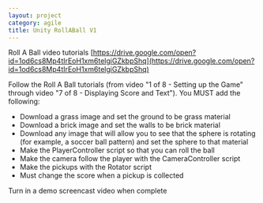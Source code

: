 ```yaml
---
layout: project
category: agile
title: Unity RollABall V1
---
```


Roll A Ball video tutorials [https://drive.google.com/open?id=1od6cs8Mp4tIrEoH1xm6telgiGZkbpShq](https://drive.google.com/open?id=1od6cs8Mp4tIrEoH1xm6telgiGZkbpShq)

Follow the Roll A Ball tutorials (from video "1 of 8 - Setting up the Game" through video "7 of 8 - Displaying Score and Text"). You MUST add the following:

- Download a grass image and set the ground to be grass material
- Download a brick image and set the walls to be brick material
- Download any image that will allow you to see that the sphere is rotating (for example, a soccer ball pattern) and set the sphere to that material
- Make the PlayerController script so that you can roll the ball
- Make the camera follow the player with the CameraController script
- Make the pickups with the Rotator script
- Must change the score when a pickup is collected

Turn in a demo screencast video when complete
